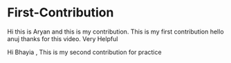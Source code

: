 # First-Contribution
Hi this is Aryan and this is my contribution.
This is my first contribution
hello anuj thanks for this video. Very Helpful

Hi Bhayia , This is my second contribution for practice